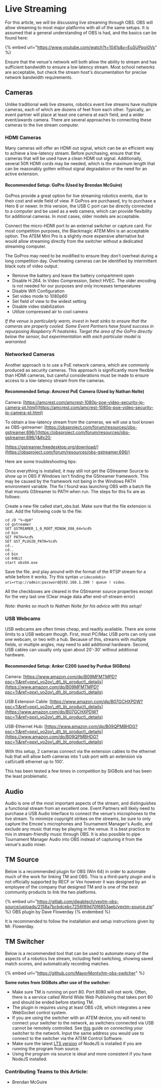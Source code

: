 # Live Streaming

For this article, we will be discussing live streaming through OBS. OBS will allow streaming to most major platforms with all of the same setups. It is assumed that a general understanding of OBS is had, and the basics can be found here:

{% embed url="https://www.youtube.com/watch?t=1041s&v=EuSUPpoi0Vs" %}

Ensure that the venue's network will both allow the ability to stream and has sufficient bandwidth to ensure a low latency stream. Most school networks are acceptable, but check the stream host's documentation for precise network bandwidth requirements.

## Cameras

Unlike traditional web live streams, robotics event live streams have multiple cameras, each of which are dozens of feet from each other. Typically, an event partner will place at least one camera at each field, and a wider event/awards camera. There are several approaches to connecting these cameras to the live stream computer.

### HDMI Cameras

Many cameras will offer an HDMI out signal, which can be an efficient way to achieve a low-latency stream. Before purchasing, ensure that the cameras that will be used have a clean HDMI out signal. Additionally,  several 50ft HDMI cords may be needed, which is the maximum length that can be reasonably gotten without signal degradation or the need for an active extension.

#### Recommended Setup: GoPro (Used by Brendan McGuire)

GoPros provide a great option for live streaming robotics events, due to their cost and wide field of view. If GoPros are purchased, try to purchase a Hero 8 or newer. In this version, the USB C port can be directly connected to a computer and be used as a web camera, which can provide flexibility for additional cameras. In most cases, older models are acceptable.

Connect the micro-HDMI port to an external switcher or capture card. For most competition purposes, the Blackmagic ATEM Mini is an acceptable option. The ATEM Mini Pro is a slightly more expensive alternative but would allow streaming directly from the switcher without a dedicated streaming computer.

The GoPros may need to be modified to ensure they don't overheat during a long competition day. Overheating cameras can be identified by intermittent black outs of video output. 

* Remove the battery and leave the battery compartment open
* Disable H.264. In Video Compression, Select HVEC. The older encoding is not needed for our purposes and only increases temperatures
* Disable Wifi Configuration
* Set video mode to 1080p60
* Set field of view to the widest setting
* Disable video stabilization
* Utilize compressed air to cool camera

_If the venue is particularly warm, invest in heat sinks to ensure that the cameras are properly cooled. Some Event Partners have found success in repurposing Raspberry Pi heatsinks. Target the area of the GoPro directly below the sensor, but experimentation with each particular model is warranted._

### Networked Cameras

Another approach is to use a PoE network camera, which are commonly produced as security cameras. This approach is significantly more flexible than HDMI cameras, but careful considerations must be made to ensure access to a low-latency stream from the cameras.

#### Recommended Setup: Amcrest PoE Camera (Used by Nathan Nolte)

Camera: [https://amcrest.com/amcrest-1080p-poe-video-security-ip-camera-pt.html](https://amcrest.com/amcrest-1080p-poe-video-security-ip-camera-pt.html)

To obtain a low-latency stream from the cameras, we will use a tool known as OBS-gstreamer: [https://obsproject.com/forum/resources/obs-gstreamer.696/](https://obsproject.com/forum/resources/obs-gstreamer.696/)&#x20;

[https://gstreamer.freedesktop.org/download/](https://obsproject.com/forum/resources/obs-gstreamer.696/)

Here are some troubleshooting tips:

Once everything is installed, it may still not get the GStreamer Source to show up in OBS if Windows isn't finding the GStreamer framework. This may be caused by the framework not being in the Windows PATH environment variable. The fix I found was launching OBS with a batch file that mounts GStreamer to PATH when run. The steps for this fix are as follows:

Create a new file called start\_obs.bat. Make sure that the file extension is .bat. Add the following code to the file:

```
cd /D "%~dp0"
cd gstreamer
SET GSTREAMER_1_0_ROOT_MINGW_X86_64=%cd%
cd bin
SET PATH=%cd%
SET GST_PLUGIN_PATH=%cd%
cd..
cd..
cd bin
cd 64bit
start obs64.exe
```

Save the file. and play around with the format of the RTSP stream for a while before it works. Try this syntax `uridecodebin uri=rtsp://admin:password@192.168.1.200 ! queue ! video`.

All the checkboxes are cleared in the GStreamer source properties except for the very last one (Clear image data after end-of-stream error)

_Note: thanks so much to Nathan Nolte for his advice with this setup!_

### USB Webcams

USB webcams are often times cheap, and readily available. There are some limits to a USB webcam though. First, most PC/Mac USB ports can only use one webcam, or two with a hub. Because of this, streams with multiple fields, or multiple angles, may need to add additional hardware. Second, USB cables can usually only span about 20'-30' without additional hardware.

#### Recommended Setup: Anker C200 (used by Purdue SIGBots)

Camera: [https://www.amazon.com/dp/B09MFMTMPD?psc=1\&ref=ppx\_yo2ov\_dt\_b\_product\_details](https://www.amazon.com/dp/B09MFMTMPD?psc=1\&ref=ppx\_yo2ov\_dt\_b\_product\_details)

USB Extension Cable: [https://www.amazon.com/dp/B07GCHXPDW?psc=1\&ref=ppx\_yo2ov\_dt\_b\_product\_details](https://www.amazon.com/dp/B07GCHXPDW?psc=1\&ref=ppx\_yo2ov\_dt\_b\_product\_details)

USB-Ethernet Hub: [https://www.amazon.com/dp/B09QPMBHDG?psc=1\&ref=ppx\_yo2ov\_dt\_b\_product\_details](https://www.amazon.com/dp/B09QPMBHDG?psc=1\&ref=ppx\_yo2ov\_dt\_b\_product\_details)

With this setup, 2 cameras connect via the extension cables to the ethernet hub that will allow both cameras into 1 usb port with an extension via cat5/cat6 ethernet up to 100'.&#x20;

This has been tested a few times in competition by SIGBots and has been the least problematic.&#x20;

## Audio

Audio is one of the most important aspects of the stream, and distinguishes a functional stream from an excellent one. Event Partners will likely need to purchase a USB Audio Interface to connect the venue's microphones to the live stream. To minimize copyright strikes on the streams, be sure to only capture the Emcee's microphones and Tournament Manager's Audio, and exclude any music that may be playing in the venue. It is best practice to mix in stream-friendly music through OBS. It is also possible to pipe Tournament Manager Audio into OBS instead of capturing it from the venue's audio mixer.

## TM Source

Below is a recommended plugin for OBS (Win 64) in order to automate much of the work for linking TM and OBS. This is a third-party plugin and is not officially supported by RECF or Vex however it was designed by an employee of the company that designed TM and is one of the best community products to link the two platforms.

{% embed url="https://gitlab.com/dwabtech/vextm-obs-source/uploads/2158a7bcbdcebc7256f89d70f6853aeb/vextm-source.zip" %}
OBS plugin by Dave Flowerday
{% endembed %}

It is recommended to follow the installation and setup instructions given by Mr. Flowerday.

## TM Switcher

Below is a recommended tool that can be used to automate many of the aspects of a robotics live stream, including field switching, showing saved match scores, and automatically recording matches.

{% embed url="https://github.com/MayorMonty/tm-obs-switcher" %}

**Some notes from SIGBots after use of the switcher:**

* Make sure TM is running on port 80. Port 8080 will not work. Often, there is a service called World Wide Web Publishing that takes port 80 and should be ended before starting TM.&#x20;
* The plugin in requires using at least OBS v28, which integrates a new WebSocket control system. 
* If you are using the switcher with an ATEM device, you will need to connect your switcher to the network, as switchers connected via USB cannot be remotely controlled. See [this](https://www.youtube.com/watch?v=L2dAqeVHPzM) guide on connecting your switcher to the network. Input the same address you would use to connect to the switcher via the ATEM Control Software.
* Make sure the latest [LTS version](https://nodejs.org) of NodeJS is installed if you are running the program from source. 
* Using the program via source is ideal and more consistent if you have NodeJS installed. 

### Contributing Teams to this Article:

* Brendan McGuire
